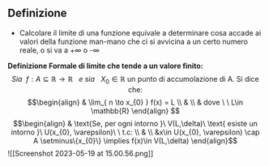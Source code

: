 

## Definizione
- Calcolare il limite di una funzione equivale a determinare cosa accade ai valori della funzione man-mano che ci si avvicina a un certo numero reale, o si va a +∞ o -∞

**Definizione Formale di limite che tende a un valore finito:**
$$Sia\ \ f:A\subseteq \mathbb{R} \to \mathbb{R}\ \ \ e \ sia \ \ \ X_{0}\in \mathbb{R} \text{ un punto di accumolazione di A. Si dice che:} $$
$$\begin{align}
& \lim_{ n \to x_{0} } f(x) = L  \\
& \\
& dove \ \ L\in \mathbb{R}
\end{align} $$
$$\begin{align}
& \text{Se, per ogni intorno }\ V(L,\delta)\ \text{ esiste un intorno }\ U(x_{0}, \varepsilon)\ \ t.c: \\
& \\
&x\in U(x_{0}, \varepsilon) \cap A \setminus\{x_{0}\} \implies f(x)\in V(L,\delta)
\end{align}$$
![[Screenshot 2023-05-19 at 15.00.56.png]]

